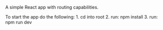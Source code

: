 A simple React app with routing capabilities.

To start the app do the following: 1. cd into root 2. run: npm install 3. run: npm run dev